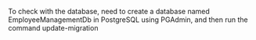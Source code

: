 To check with the database, need to create a database named EmployeeManagementDb in PostgreSQL using PGAdmin, and then run the command update-migration
